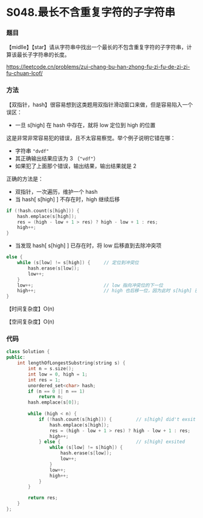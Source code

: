 # S048.最长不含重复字符的子字符串

### 题目

【midlle】【star】请从字符串中找出一个最长的不包含重复字符的子字符串，计算该最长子字符串的长度。

<https://leetcode.cn/problems/zui-chang-bu-han-zhong-fu-zi-fu-de-zi-zi-fu-chuan-lcof/>

### 方法

【双指针，hash】很容易想到这类题用双指针滑动窗口来做，但是容易陷入一个误区：

- 一旦 s[high] 在 hash 中存在，就将 low 定位到 high 的位置

这是非常非常容易犯的错误，且不太容易察觉。举个例子说明它错在哪：

- 字符串 ```"dvdf"``` 
- 其正确输出结果应该为 3 （```"vdf"```）
- 如果犯了上面那个错误，输出结果，输出结果就是 2

正确的方法是：

- 双指针，一次遍历，维护一个 hash
- 当 hash[ s[high] ] 不存在时，high 继续后移

```cpp
if (!hash.count(s[high])) {
    hash.emplace(s[high]);
    res = (high - low + 1 > res) ? high - low + 1 : res;
    high++;
}
```

- 当发现 hash[ s[high] ] 已存在时，将 low 后移直到去除冲突项

```cpp
else {
    while (s[low] != s[high]) {		// 定位到冲突位
        hash.erase(s[low]);
        low++;
    }
    low++;							// low 指向冲突位的下一位
    high++;							// high 也后移一位，因为此时 s[high] 已在 hash 中
}
```

【时间复杂度】O(n)

【空间复杂度】O(n)

### 代码

```cpp
class Solution {
public:
    int lengthOfLongestSubstring(string s) {
        int n = s.size();
        int low = 0, high = 1;
        int res = 1;
        unordered_set<char> hash;
        if (n == 0 || n == 1)
            return n;
        hash.emplace(s[0]);
        
        while (high < n) {
            if (!hash.count(s[high])) {         // s[high] did't exsit
                hash.emplace(s[high]);
                res = (high - low + 1 > res) ? high - low + 1 : res;
                high++;
            } else {                            // s[high] exsited
                while (s[low] != s[high]) {
                    hash.erase(s[low]);
                    low++;
                }
                low++;
                high++;
            }
        }

        return res;
    }
};
```

